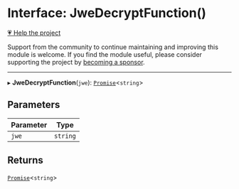 # Interface: JweDecryptFunction()

[💗 Help the project](https://github.com/sponsors/panva)

Support from the community to continue maintaining and improving this module is welcome. If you find the module useful, please consider supporting the project by [becoming a sponsor](https://github.com/sponsors/panva).

***

▸ **JweDecryptFunction**(`jwe`): [`Promise`](https://developer.mozilla.org/docs/Web/JavaScript/Reference/Global_Objects/Promise)\<`string`\>

## Parameters

| Parameter | Type |
| ------ | ------ |
| `jwe` | `string` |

## Returns

[`Promise`](https://developer.mozilla.org/docs/Web/JavaScript/Reference/Global_Objects/Promise)\<`string`\>
